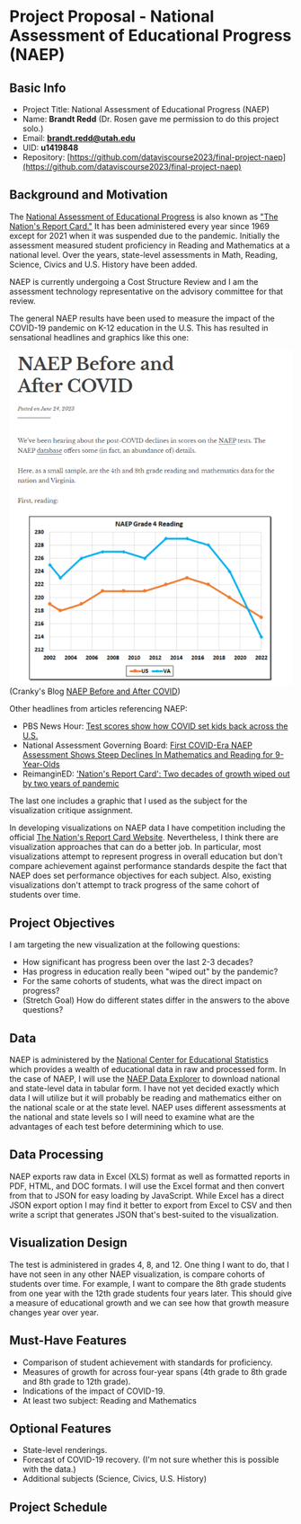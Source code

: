 # Project Proposal - National Assessment of Educational Progress (NAEP)

## Basic Info

* Project Title: National Assessment of Educational Progress (NAEP)
* Name: **Brandt Redd** (Dr. Rosen gave me permission to do this project solo.)
* Email: **brandt.redd@utah.edu**
* UID: **u1419848**
* Repository: [https://github.com/dataviscourse2023/final-project-naep](https://github.com/dataviscourse2023/final-project-naep)

## Background and Motivation

The [National Assessment of Educational Progress](https://nces.ed.gov/nationsreportcard/) is also known as ["The Nation's Report Card."](https://www.nationsreportcard.gov/) It has been administered every year since 1969 except for 2021 when it was suspended due to the pandemic. Initially the assessment measured student proficiency in Reading and Mathematics at a national level. Over the years, state-level assessments in Math, Reading, Science, Civics and U.S. History have been added.

NAEP is currently undergoing a Cost Structure Review and I am the assessment technology representative on the advisory committee for that review.

The general NAEP results have been used to measure the impact of the COVID-19 pandemic on K-12 education in the U.S. This has resulted in sensational headlines and graphics like this one:

![NAEP Before and After headline and graphic](Cranky-NAEP-COVID.png)<br/>(Cranky's Blog [NAEP Before and After COVID](https://crankytaxpayer.wordpress.com/2023/06/24/naep-before-and-after-covid/))

Other headlines from articles referencing NAEP:

* PBS News Hour: [Test scores show how COVID set kids back across the U.S.](https://www.pbs.org/newshour/education/test-scores-show-how-covid-set-kids-back-across-the-u-s)
* National Assessment Governing Board: [First COVID-Era NAEP Assessment Shows Steep Declines In Mathematics and Reading for 9-Year-Olds](https://www.nagb.gov/news-and-events/news-releases/2022/2022-naep-long-term-trend-release.html)
* ReimanginED: ['Nation's Report Card': Two decades of growth wiped out by two years of pandemic](https://www.reimaginedonline.org/2022/09/nations-report-card-two-decades-of-growth-wiped-out-by-two-years-of-pandemic/)

The last one includes a graphic that I used as the subject for the visualization critique assignment.

In developing visualizations on NAEP data I have competition including the official [The Nation's Report Card Website](https://www.nationsreportcard.gov/). Nevertheless, I think there are visualization approaches that can do a better job. In particular, most visualizations attempt to represent progress in overall education but don't compare achievement against performance standards despite the fact that NAEP does set performance objectives for each subject. Also, existing visualizations don't attempt to track progress of the same cohort of students over time.

## Project Objectives

I am targeting the new visualization at the following questions:

* How significant has progress been over the last 2-3 decades?
* Has progress in education really been "wiped out" by the pandemic?
* For the same cohorts of students, what was the direct impact on progress?
* (Stretch Goal) How do different states differ in the answers to the above questions?

## Data

NAEP is administered by the [National Center for Educational Statistics](https://nces.ed.gov) which provides a wealth of educational data in raw and processed form. In the case of NAEP, I will use the [NAEP Data Explorer](https://www.nationsreportcard.gov/ndecore/landing) to download national and state-level data in tabular form. I have not yet decided exactly which data I will utilize but it will probably be reading and mathematics either on the national scale or at the state level. NAEP uses different assessments at the national and state levels so I will need to examine what are the advantages of each test before determining which to use.

## Data Processing

NAEP exports raw data in Excel (XLS) format as well as formatted reports in PDF, HTML, and DOC formats. I will use the Excel format and then convert from that to JSON for easy loading by JavaScript. While Excel has a direct JSON export option I may find it better to export from Excel to CSV and then write a script that generates JSON that's best-suited to the visualization.

## Visualization Design

The test is administered in grades 4, 8, and 12. One thing I want to do, that I have not seen in any other NAEP visualization, is compare cohorts of students over time. For example, I want to compare the 8th grade students from one year with the 12th grade students four years later. This should give a measure of educational growth and we can see how that growth measure changes year over year.

## Must-Have Features

* Comparison of student achievement with standards for proficiency.
* Measures of growth for across four-year spans (4th grade to 8th grade and 8th grade to 12th grade).
* Indications of the impact of COVID-19.
* At least two subject: Reading and Mathematics

## Optional Features

* State-level renderings.
* Forecast of COVID-19 recovery. (I'm not sure whether this is possible with the data.)
* Additional subjects (Science, Civics, U.S. History)

## Project Schedule